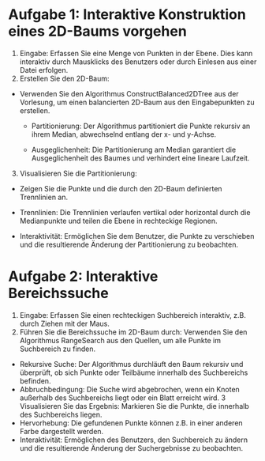 # Aufgabe 1: Interaktive Konstruktion eines 2D-Baums vorgehen

1.  Eingabe: Erfassen Sie eine Menge von Punkten in der Ebene. Dies kann interaktiv durch Mausklicks des Benutzers oder durch Einlesen aus einer Datei erfolgen.
2.  Erstellen Sie den 2D-Baum:

- Verwenden Sie den Algorithmus ConstructBalanced2DTree aus der Vorlesung, um einen balancierten 2D-Baum aus den Eingabepunkten zu erstellen.

  - Partitionierung: Der Algorithmus partitioniert die Punkte rekursiv an ihrem Median, abwechselnd entlang der x- und y-Achse.

  - Ausgeglichenheit: Die Partitionierung am Median garantiert die Ausgeglichenheit des Baumes und verhindert eine lineare Laufzeit.

3. Visualisieren Sie die Partitionierung:

- Zeigen Sie die Punkte und die durch den 2D-Baum definierten Trennlinien an.

- Trennlinien: Die Trennlinien verlaufen vertikal oder horizontal durch die Medianpunkte und teilen die Ebene in rechteckige Regionen.
- Interaktivität: Ermöglichen Sie dem Benutzer, die Punkte zu verschieben und die resultierende Änderung der Partitionierung zu beobachten.

# Aufgabe 2: Interaktive Bereichssuche

1. Eingabe: Erfassen Sie einen rechteckigen Suchbereich interaktiv, z.B. durch Ziehen mit der Maus.
2. Führen Sie die Bereichssuche im 2D-Baum durch: Verwenden Sie den Algorithmus RangeSearch aus den Quellen, um alle Punkte im Suchbereich zu finden.

- Rekursive Suche: Der Algorithmus durchläuft den Baum rekursiv und überprüft, ob sich Punkte oder Teilbäume innerhalb des Suchbereichs befinden.
- Abbruchbedingung: Die Suche wird abgebrochen, wenn ein Knoten außerhalb des Suchbereichs liegt oder ein Blatt erreicht wird.
  3 Visualisieren Sie das Ergebnis: Markieren Sie die Punkte, die innerhalb des Suchbereichs liegen.
- Hervorhebung: Die gefundenen Punkte können z.B. in einer anderen Farbe dargestellt werden.
- Interaktivität: Ermöglichen des Benutzers, den Suchbereich zu ändern und die resultierende Änderung der Suchergebnisse zu beobachten.
